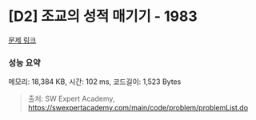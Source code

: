 # [D2] 조교의 성적 매기기 - 1983 

[문제 링크](https://swexpertacademy.com/main/code/problem/problemDetail.do?contestProbId=AV5PwGK6AcIDFAUq) 

### 성능 요약

메모리: 18,384 KB, 시간: 102 ms, 코드길이: 1,523 Bytes



> 출처: SW Expert Academy, https://swexpertacademy.com/main/code/problem/problemList.do